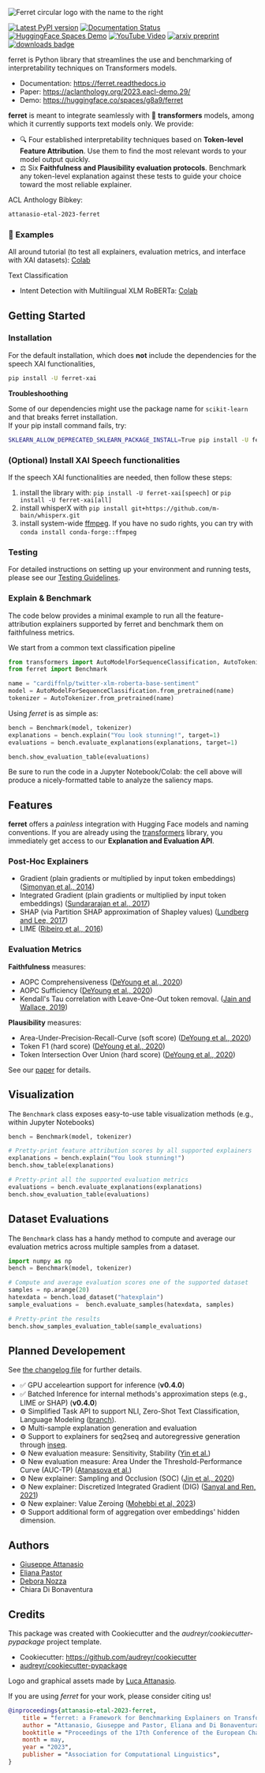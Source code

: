 ![Ferret circular logo with the name to the right](/docs/source/_static/banner_v2.png)

[![Latest PyPI version](https://img.shields.io/pypi/v/ferret-xai.svg)](https://pypi.python.org/pypi/ferret-xai)
[![Documentation Status](https://readthedocs.org/projects/ferret/badge/?version=latest)](https://ferret.readthedocs.io/en/latest/?version=latest)
[![HuggingFace Spaces Demo](https://img.shields.io/badge/HF%20Spaces-Demo-yellow)](https://huggingface.co/spaces/g8a9/ferret)
[![YouTube Video](https://img.shields.io/badge/youtube-video-red)](https://www.youtube.com/watch?v=kX0HcSah_M4)
[![arxiv preprint](https://img.shields.io/badge/arXiv-2208.01575-b31b1b.svg)](https://arxiv.org/abs/2208.01575)
[![downloads badge](https://pepy.tech/badge/ferret-xai/month)](https://pepy.tech/project/ferret-xai)

ferret is Python library that streamlines the use and benchmarking of interpretability techniques on Transformers models.

- Documentation: https://ferret.readthedocs.io
- Paper: https://aclanthology.org/2023.eacl-demo.29/
- Demo: https://huggingface.co/spaces/g8a9/ferret

**ferret** is meant to integrate seamlessly with 🤗 **transformers** models, among which it currently supports text models only.
We provide:
- 🔍 Four established interpretability techniques based on **Token-level Feature Attribution**. Use them to find the most relevant words to your model output quickly.
- ⚖️ Six **Faithfulness and Plausibility evaluation protocols**. Benchmark any token-level explanation against these tests to guide your choice toward the most reliable explainer.  

ACL Anthology Bibkey:
```bash
attanasio-etal-2023-ferret
```

### 📝 Examples

All around tutorial (to test all explainers, evaluation metrics, and interface with XAI datasets): [Colab](https://colab.research.google.com/github/g8a9/ferret/blob/main/examples/benchmark.ipynb)

Text Classification

- Intent Detection with Multilingual XLM RoBERTa: [Colab](https://colab.research.google.com/drive/17AXeA9-u7lOLlE_DWtUixMg7Mi0NFPIp?usp=sharing)


## Getting Started

### Installation

For the default installation, which does **not** include the dependencies for the speech XAI functionalities, 

```bash
pip install -U ferret-xai
```

**Troubleshoothing**

Some of our dependencies might use the package name for `scikit-learn` and that breaks ferret installation. \
If your pip install command fails, try:

```bash
SKLEARN_ALLOW_DEPRECATED_SKLEARN_PACKAGE_INSTALL=True pip install -U ferret-xai
```

### (Optional) Install XAI Speech functionalities

If the speech XAI functionalities are needed, then follow these steps:

1. install the library with: `pip install -U ferret-xai[speech]` or `pip install -U ferret-xai[all]`
2. install whisperX with `pip install git+https://github.com/m-bain/whisperx.git`
3. install system-wide [ffmpeg](https://ffmpeg.org/download.html). If you have no sudo rights, you can try with `conda install conda-forge::ffmpeg`

### Testing 
For detailed instructions on setting up your environment and running tests, please see our [Testing Guidelines](TESTING.md).


### Explain & Benchmark 

The code below provides a minimal example to run all the feature-attribution explainers supported by ferret and benchmark them on faithfulness metrics.

We start from a common text classification pipeline

```python
from transformers import AutoModelForSequenceClassification, AutoTokenizer
from ferret import Benchmark

name = "cardiffnlp/twitter-xlm-roberta-base-sentiment"
model = AutoModelForSequenceClassification.from_pretrained(name)
tokenizer = AutoTokenizer.from_pretrained(name)
```

Using *ferret* is as simple as: 

```python
bench = Benchmark(model, tokenizer)
explanations = bench.explain("You look stunning!", target=1)
evaluations = bench.evaluate_explanations(explanations, target=1)

bench.show_evaluation_table(evaluations)
```

Be sure to run the code in a Jupyter Notebook/Colab: the cell above will produce a nicely-formatted table to analyze the saliency maps.

## Features

**ferret** offers a *painless* integration with Hugging Face models and
naming conventions. If you are already using the
[transformers](https://github.com/huggingface/transformers) library, you
immediately get access to our **Explanation and Evaluation API**.

### Post-Hoc Explainers

- Gradient (plain gradients or multiplied by input token embeddings) ([Simonyan et al., 2014](https://arxiv.org/abs/1312.6034))
- Integrated Gradient (plain gradients or multiplied by input token embeddings) ([Sundararajan et al., 2017](http://proceedings.mlr.press/v70/sundararajan17a.html))
- SHAP (via Partition SHAP approximation of Shapley values) ([Lundberg and Lee, 2017](https://proceedings.neurips.cc/paper/2017/hash/8a20a8621978632d76c43dfd28b67767-Abstract.html))
- LIME ([Ribeiro et al., 2016](https://dl.acm.org/doi/abs/10.1145/2939672.2939778))

### Evaluation Metrics

**Faithfulness** measures:

- AOPC Comprehensiveness ([DeYoung et al.,
    2020](https://doi.org/10.18653/v1/2020.acl-main.408))
- AOPC Sufficiency ([DeYoung et al.,
    2020](https://doi.org/10.18653/v1/2020.acl-main.408))
- Kendall's Tau correlation with Leave-One-Out token removal. ([Jain
    and Wallace, 2019](https://aclanthology.org/N19-1357/))

**Plausibility** measures:

- Area-Under-Precision-Recall-Curve (soft score) ([DeYoung et al., 2020](https://doi.org/10.18653/v1/2020.acl-main.408))
- Token F1 (hard score) ([DeYoung et al., 2020](https://doi.org/10.18653/v1/2020.acl-main.408))
- Token Intersection Over Union (hard score) ([DeYoung et al., 2020](https://doi.org/10.18653/v1/2020.acl-main.408))

See our [paper](https://arxiv.org/abs/2208.01575) for details.

## Visualization

The `Benchmark` class exposes easy-to-use table
visualization methods (e.g., within Jupyter Notebooks)

```python
bench = Benchmark(model, tokenizer)

# Pretty-print feature attribution scores by all supported explainers
explanations = bench.explain("You look stunning!")
bench.show_table(explanations)

# Pretty-print all the supported evaluation metrics
evaluations = bench.evaluate_explanations(explanations)
bench.show_evaluation_table(evaluations)
```

## Dataset Evaluations

The `Benchmark` class has a handy method to compute and
average our evaluation metrics across multiple samples from a dataset.

```python
import numpy as np
bench = Benchmark(model, tokenizer)

# Compute and average evaluation scores one of the supported dataset
samples = np.arange(20)
hatexdata = bench.load_dataset("hatexplain")
sample_evaluations =  bench.evaluate_samples(hatexdata, samples)

# Pretty-print the results
bench.show_samples_evaluation_table(sample_evaluations)
```

## Planned Developement

See [the changelog file](https://github.com/g8a9/ferret/blob/main/HISTORY.rst) for further
details.

- ✅ GPU acceleartion support for inference (**v0.4.0**)
- ✅ Batched Inference for internal methods\'s approximation steps (e.g., LIME or SHAP) (**v0.4.0**)
- ⚙️ Simplified Task API to support NLI, Zero-Shot Text Classification, Language Modeling ([branch](https://github.com/g8a9/ferret/tree/task-API)).
- ⚙️ Multi-sample explanation generation and evaluation
- ⚙️ Support to explainers for seq2seq and autoregressive generation through [inseq](https://github.com/inseq-team/inseq).
- ⚙️ New evaluation measure: Sensitivity, Stability ([Yin et al.](https://aclanthology.org/2022.acl-long.188/))
- ⚙️ New evaluation measure: Area Under the Threshold-Performance Curve (AUC-TP) ([Atanasova et al.](https://aclanthology.org/2020.emnlp-main.263/))
- ⚙️ New explainer: Sampling and Occlusion (SOC) ([Jin et al., 2020](https://arxiv.org/abs/1911.06194))
- ⚙️ New explainer: Discretized Integrated Gradient (DIG) ([Sanyal and Ren, 2021](https://aclanthology.org/2021.emnlp-main.805/))
- ⚙️ New explainer: Value Zeroing ([Mohebbi et al, 2023](https://aclanthology.org/2023.eacl-main.245/))
- ⚙️ Support additional form of aggregation over embeddings' hidden dimension.


## Authors

- [Giuseppe Attanasio](https://gattanasio.cc)
- [Eliana Pastor](mailto:eliana.pastor@centai.eu)
- [Debora Nozza](https://deboranozza.com/)
- Chiara Di Bonaventura

## Credits

This package was created with Cookiecutter and the
*audreyr/cookiecutter-pypackage* project template.

- Cookiecutter: https://github.com/audreyr/cookiecutter
- [audreyr/cookiecutter-pypackage](https://github.com/audreyr/cookiecutter-pypackage)

Logo and graphical assets made by [Luca Attanasio](https://www.behance.net/attanasiol624d).

If you are using *ferret* for your work, please consider citing us!

```bibtex
@inproceedings{attanasio-etal-2023-ferret,
    title = "ferret: a Framework for Benchmarking Explainers on Transformers",
    author = "Attanasio, Giuseppe and Pastor, Eliana and Di Bonaventura, Chiara and Nozza, Debora",
    booktitle = "Proceedings of the 17th Conference of the European Chapter of the Association for Computational Linguistics: System Demonstrations",
    month = may,
    year = "2023",
    publisher = "Association for Computational Linguistics",
}
```
